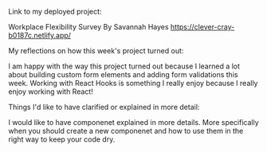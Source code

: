 Link to my deployed project:

Workplace Flexibility Survey By Savannah Hayes
https://clever-cray-b0187c.netlify.app/

My reflections on how this week's project turned out:

I am happy with the way this project turned out because I learned a lot about building custom form elements
and adding form validations this week. Working with React Hooks is something I really enjoy because I really
enjoy working with React!

Things I'd like to have clarified or explained in more detail:

I would like to have componenet explained in more details. More specifically when you should create a new 
componenet and how to use them in the right way to keep your code dry. 
